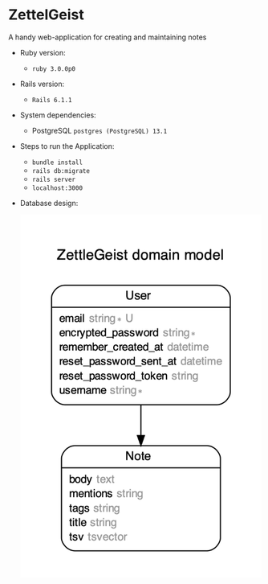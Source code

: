 # ZettelGeist

A handy web-application for creating and maintaining notes

- Ruby version:

  - `ruby 3.0.0p0`

- Rails version:

  - `Rails 6.1.1`

- System dependencies:

  - PostgreSQL `postgres (PostgreSQL) 13.1`

- Steps to run the Application:

  - `bundle install`
  - `rails db:migrate`
  - `rails server`
  - `localhost:3000`

- Database design:

  ![ERD](./db-erd.png)
